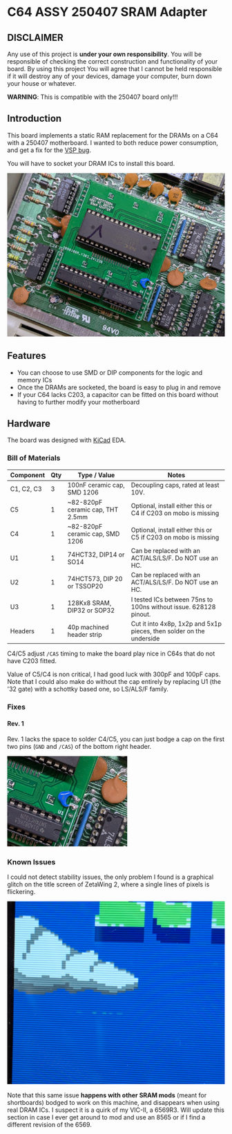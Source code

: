 # C64 ASSY 250407 SRAM Adapter

## DISCLAIMER

Any use of this project is **under your own responsibility**.
You will be responsible of checking the correct construction and functionality of your board.
By using this project You will agree that I cannot be held responsible if it will destroy any of your devices, damage your computer, burn down your house or whatever.

**WARNING**: This is compatible with the 250407 board only!!!

## Introduction

This board implements a static RAM replacement for the DRAMs on a C64 with a 250407 motherboard.
I wanted to both reduce power consumption, and get a fix for the [VSP bug](https://www.pouet.net/prod.php?which=61024#c637759).

You will have to socket your DRAM ICs to install this board.

![Rev. 1 board installed in a C64](pics/rev1_installed.jpg)

## Features

- You can choose to use SMD or DIP components for the logic and memory ICs
- Once the DRAMs are socketed, the board is easy to plug in and remove
- If your C64 lacks C203, a capacitor can be fitted on this board without having to further modify your motherboard

## Hardware

The board was designed with [KiCad](https://kicad.org/) EDA.

### Bill of Materials

| Component              | Qty | Type / Value                     | Notes                                                                |
| ---------------------- | --- | -------------------------------- | -------------------------------------------------------------------- |
| C1, C2, C3             |  3  | 100nF ceramic cap, SMD 1206      | Decoupling caps, rated at least 10V.                                 |
| C5                     |  1  | ~82-820pF ceramic cap, THT 2.5mm | Optional, install either this or C4 if C203 on mobo is missing       |
| C4                     |  1  | ~82-820pF ceramic cap, SMD 1206  | Optional, install either this or C5 if C203 on mobo is missing       |
| U1                     |  1  | 74HCT32, DIP14 or SO14           | Can be replaced with an ACT/ALS/LS/F. Do NOT use an HC.              |
| U2                     |  1  | 74HCT573, DIP 20 or TSSOP20      | Can be replaced with an ACT/ALS/LS/F. Do NOT use an HC.              |
| U3                     |  1  | 128Kx8 SRAM, DIP32 or SOP32      | I tested ICs between 75ns to 100ns without issue. 628128 pinout.     |
| Headers                |  1  | 40p machined header strip        | Cut it into 4x8p, 1x2p and 5x1p pieces, then solder on the underside |

C4/C5 adjust `/CAS` timing to make the board play nice in C64s that do not have C203 fitted.

Value of C5/C4 is non critical, I had good luck with 300pF and 100pF caps. Note that I could also make do without the cap entirely
by replacing U1 (the '32 gate) with a schottky based one, so LS/ALS/F family.

### Fixes

#### Rev. 1

Rev. 1 lacks the space to solder C4/C5, you can just bodge a cap on the first two pins (`GND` and `/CAS`) of the bottom right header.

![Capacaitor bodge mod on rev.1](pics/cap_mod.jpg)

### Known Issues

I could not detect stability issues, the only problem I found is a graphical glitch on the title screen of ZetaWing 2,
where a single lines of pixels is flickering.

![ZetaWing 2 title screen](pics/zetawing2_issue.jpg)

Note that this same issue **happens with other SRAM mods** (meant for shortboards) bodged to work on this machine, and disappears when using real DRAM ICs.
I suspect it is a quirk of my VIC-II, a 6569R3. Will update this section in case I ever get around to mod and use an 8565 or if I find a different revision of the 6569.
